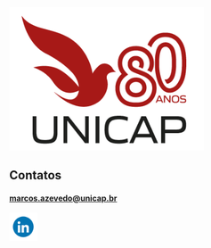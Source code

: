 <a href="https://portal.unicap.br/"><img src="assets/Unicap+80Anos.png" alt="drawing" width="350"/></a>

## Contatos
#### marcos.azevedo@unicap.br
**[<img src="assets/gifs/linked.gif" alt="LinkedIn" width="50"/>](in/marcos-josé-canêjo-25704b84)**
